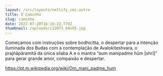 ```yaml
---
layout: /src/layouts/netlify_cms.astro
title: O Caminho
slug: caminho
date: 2022-07-20T16:16:22.770Z
thumbnail: /uploads/c32073_64x95.jpg
---
```

Começamos com instruções sobre bodhicitta, o despertar para a intenção iluminada dos Budas com a contemplação de Avalokiteshvara, o prajñāpāramitā da única sílaba A e o mantra “aum manipadme hūm [shrī]” para gerar grande amor, compaixão e despertar.

https://pt.m.wikipedia.org/wiki/Om_mani_padme_hum